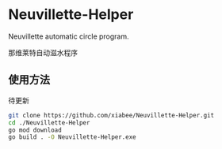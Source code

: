 # Neuvillette-Helper
Neuvillette automatic circle program. 

那维莱特自动滋水程序



## 使用方法

待更新

```bash
git clone https://github.com/xiabee/Neuvillette-Helper.git
cd ./Neuvillette-Helper
go mod download
go build . -O Neuvillette-Helper.exe
```

